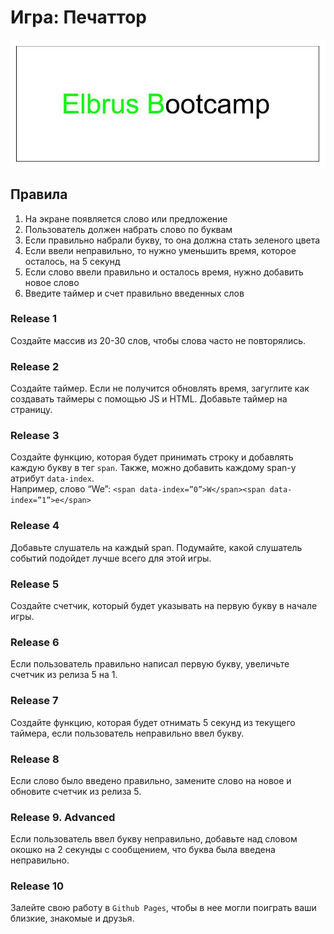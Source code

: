 # Игра: Печаттор
![screenshot](assets/the-typerro.jpg)

## Правила
1) На экране появляется слово или предложение 
2) Пользователь должен набрать слово по буквам 
3) Если правильно набрали букву, то она должна стать зеленого цвета 
4) Если ввели неправильно, то нужно уменьшить время, которое осталось, на 5 секунд 
5) Если слово ввели правильно и осталось время, нужно добавить новое слово 
6) Введите таймер и счет правильно введенных слов

### Release 1
Создайте массив из 20-30 слов, чтобы слова часто не повторялись.

### Release 2
Создайте таймер. Если не получится обновлять время, загуглите как создавать таймеры с помощью JS и HTML. Добавьте таймер на страницу.

### Release 3
Создайте функцию, которая будет принимать строку и добавлять каждую букву в тег `span`. Также, можно добавить каждому span-у атрибут `data-index`.   
Например, слово “We”:
`<span data-index=”0”>W</span><span data-index=”1”>e</span>`

### Release 4
Добавьте слушатель на каждый span. Подумайте, какой слушатель событий подойдет лучше всего для этой игры.

### Release 5
Создайте счетчик, который будет указывать на первую букву в начале игры.

### Release 6
Если пользователь правильно написал первую букву, увеличьте счетчик из релиза 5 на 1.

### Release 7
Создайте функцию, которая будет отнимать 5 секунд из текущего таймера, если пользователь неправильно ввел букву.

### Release 8
Если слово было введено правильно, замените слово на новое и обновите счетчик из релиза 5.

### Release 9. Advanced
Если пользователь ввел букву неправильно, добавьте над словом окошко на 2 секунды с сообщением, что буква была введена неправильно.

### Release 10
Залейте свою работу в `Github Pages`, чтобы в нее могли поиграть ваши близкие, знакомые и друзья.
